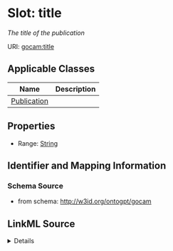 # Slot: title
_The title of the publication_


URI: [gocam:title](http://w3id.org/ontogpt/gocam/title)



<!-- no inheritance hierarchy -->




## Applicable Classes

| Name | Description |
| --- | --- |
[Publication](Publication.md) | 






## Properties

* Range: [String](String.md)







## Identifier and Mapping Information







### Schema Source


* from schema: http://w3id.org/ontogpt/gocam




## LinkML Source

<details>
```yaml
name: title
description: The title of the publication
from_schema: http://w3id.org/ontogpt/gocam
rank: 1000
alias: title
owner: Publication
domain_of:
- Publication
range: string

```
</details>